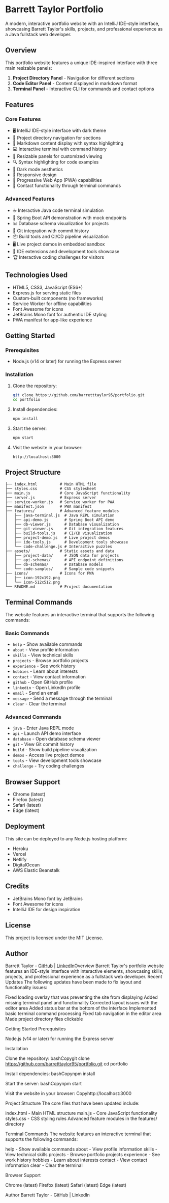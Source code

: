 # Barrett Taylor Portfolio

A modern, interactive portfolio website with an IntelliJ IDE-style interface, showcasing Barrett Taylor's skills, projects, and professional experience as a Java fullstack web developer.

## Overview

This portfolio website features a unique IDE-inspired interface with three main resizable panels:

1. **Project Directory Panel** - Navigation for different sections
2. **Code Editor Panel** - Content displayed in markdown format
3. **Terminal Panel** - Interactive CLI for commands and contact options

## Features

### Core Features
- 🖥️ IntelliJ IDE-style interface with dark theme
- 📂 Project directory navigation for sections
- 📝 Markdown content display with syntax highlighting
- 💻 Interactive terminal with command history
- 🔄 Resizable panels for customized viewing
- 🔍 Syntax highlighting for code examples
- 🌙 Dark mode aesthetics
- 📱 Responsive design
- 🚀 Progressive Web App (PWA) capabilities
- 📧 Contact functionality through terminal commands

### Advanced Features
- ☕ Interactive Java code terminal simulation
- 🔄 Spring Boot API demonstration with mock endpoints
- 📊 Database schema visualization for projects
- 🔀 Git integration with commit history
- 📦 Build tools and CI/CD pipeline visualization
- 🖥️ Live project demos in embedded sandbox
- 🧩 IDE extensions and development tools showcase
- 🏆 Interactive coding challenges for visitors

## Technologies Used

- HTML5, CSS3, JavaScript (ES6+)
- Express.js for serving static files
- Custom-built components (no frameworks)
- Service Worker for offline capabilities
- Font Awesome for icons
- JetBrains Mono font for authentic IDE styling
- PWA manifest for app-like experience

## Getting Started

### Prerequisites

- Node.js (v14 or later) for running the Express server

### Installation

1. Clone the repository:
   ```bash
   git clone https://github.com/barretttaylor95/portfolio.git
   cd portfolio
   ```

2. Install dependencies:
   ```bash
   npm install
   ```

3. Start the server:
   ```bash
   npm start
   ```

4. Visit the website in your browser:
   ```
   http://localhost:3000
   ```

## Project Structure

```
├── index.html          # Main HTML file
├── styles.css          # CSS stylesheet
├── main.js             # Core JavaScript functionality
├── server.js           # Express server
├── service-worker.js   # Service worker for PWA
├── manifest.json       # PWA manifest
├── features/           # Advanced feature modules
│   ├── java-terminal.js  # Java REPL simulation
│   ├── api-demo.js       # Spring Boot API demo
│   ├── db-viewer.js      # Database visualization
│   ├── git-viewer.js     # Git integration features
│   ├── build-tools.js    # CI/CD visualization
│   ├── project-demo.js   # Live project demos
│   ├── ide-tools.js      # Development tools showcase
│   └── code-challenge.js # Interactive puzzles
├── assets/             # Static assets and data
│   ├── project-data/     # JSON data for projects
│   ├── api-schemas/      # API endpoint definitions
│   ├── db-schemas/       # Database models
│   └── code-samples/     # Sample code snippets
├── icons/              # Icons for PWA
│   ├── icon-192x192.png
│   └── icon-512x512.png
└── README.md           # Project documentation
```

## Terminal Commands

The website features an interactive terminal that supports the following commands:

### Basic Commands
- `help` - Show available commands
- `about` - View profile information
- `skills` - View technical skills
- `projects` - Browse portfolio projects
- `experience` - See work history
- `hobbies` - Learn about interests
- `contact` - View contact information
- `github` - Open GitHub profile
- `linkedin` - Open LinkedIn profile
- `email` - Send an email
- `message` - Send a message through the terminal
- `clear` - Clear the terminal

### Advanced Commands
- `java` - Enter Java REPL mode
- `api` - Launch API demo interface
- `database` - Open database schema viewer
- `git` - View Git commit history
- `build` - Show build pipeline visualization
- `demos` - Access live project demos
- `tools` - View development tools showcase
- `challenge` - Try coding challenges

## Browser Support

- Chrome (latest)
- Firefox (latest)
- Safari (latest)
- Edge (latest)

## Deployment

This site can be deployed to any Node.js hosting platform:

- Heroku
- Vercel
- Netlify
- DigitalOcean
- AWS Elastic Beanstalk

## Credits

- JetBrains Mono font by JetBrains
- Font Awesome for icons
- IntelliJ IDE for design inspiration

## License

This project is licensed under the MIT License.

## Author

Barrett Taylor - [GitHub](https://github.com/barretttaylor95) | [LinkedIn](https://www.linkedin.com/in/barrett-taylor-422237182/)Overview
Barrett Taylor's portfolio website features an IDE-style interface with interactive elements, showcasing skills, projects, and professional experience as a fullstack web developer.
Recent Updates
The following updates have been made to fix layout and functionality issues:

Fixed loading overlay that was preventing the site from displaying
Added missing terminal panel and functionality
Corrected layout issues with the editor area
Added status bar at the bottom of the interface
Implemented basic terminal command processing
Fixed tab navigation in the editor area
Made project directory files clickable

Getting Started
Prerequisites

Node.js (v14 or later) for running the Express server

Installation

Clone the repository:
bashCopygit clone https://github.com/barretttaylor95/portfolio.git
cd portfolio

Install dependencies:
bashCopynpm install

Start the server:
bashCopynpm start

Visit the website in your browser:
Copyhttp://localhost:3000


Project Structure
The core files that have been updated include:

index.html - Main HTML structure
main.js - Core JavaScript functionality
styles.css - CSS styling rules
Advanced feature modules in the features/ directory

Terminal Commands
The website features an interactive terminal that supports the following commands:

help - Show available commands
about - View profile information
skills - View technical skills
projects - Browse portfolio projects
experience - See work history
hobbies - Learn about interests
contact - View contact information
clear - Clear the terminal

Browser Support

Chrome (latest)
Firefox (latest)
Safari (latest)
Edge (latest)

Author
Barrett Taylor - GitHub | LinkedIn